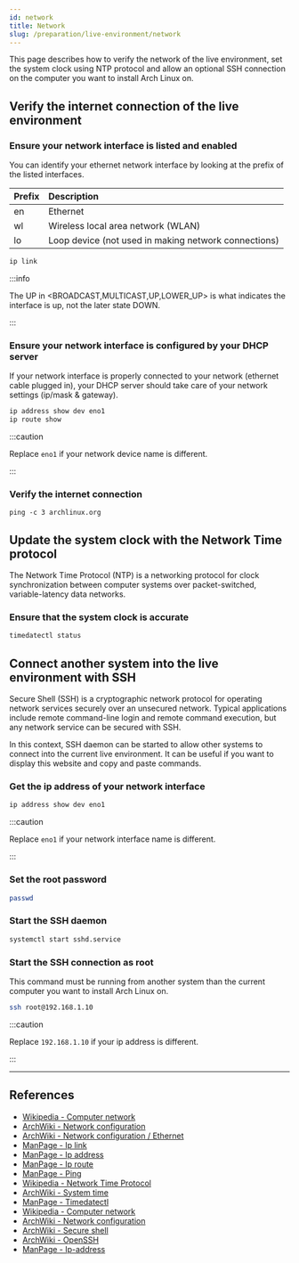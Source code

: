 ```yaml
---
id: network
title: Network
slug: /preparation/live-environment/network
---
```


<head>
  <title>Live environment network | Arcadia</title>
</head>

This page describes how to verify the network of the live environment, set the system clock using NTP protocol and allow an optional SSH connection on the computer you want to install Arch Linux on.

## Verify the internet connection of the live environment

### Ensure your network interface is listed and enabled

You can identify your ethernet network interface by looking at the prefix of the listed interfaces. 

| Prefix | Description                                          |
| :----- | :--------------------------------------------------- |
| en     | Ethernet                                             |
| wl     | Wireless local area network (WLAN)                   |
| lo     | Loop device (not used in making network connections) |

``` bash
ip link
```

:::info

The UP in <BROADCAST,MULTICAST,UP,LOWER_UP> is what indicates the interface is up, not the later state DOWN.

:::

### Ensure your network interface is configured by your DHCP server

If your network interface is properly connected to your network (ethernet cable plugged in), your DHCP server should take care of your network settings (ip/mask & gateway).

``` bash
ip address show dev eno1
ip route show
```

:::caution

Replace `eno1` if your network device name is different.

:::

### Verify the internet connection

```
ping -c 3 archlinux.org
```

## Update the system clock with the Network Time protocol

The Network Time Protocol (NTP) is a networking protocol for clock synchronization between computer systems over packet-switched, variable-latency data networks.

### Ensure that the system clock is accurate

``` bash
timedatectl status
```

## Connect another system into the live environment with SSH

Secure Shell (SSH) is a cryptographic network protocol for operating network services securely over an unsecured network. Typical applications include remote command-line login and remote command execution, but any network service can be secured with SSH.

In this context, SSH daemon can be started to allow other systems to connect into the current live environment. It can be useful if you want to display this website and copy and paste commands.

### Get the ip address of your network interface

``` bash
ip address show dev eno1
```

:::caution

Replace `eno1` if your network interface name is different.

:::

### Set the root password

``` bash
passwd
```

### Start the SSH daemon

``` bash
systemctl start sshd.service
```

### Start the SSH connection as root

This command must be running from another system than the current computer you want to install Arch Linux on.

``` bash
ssh root@192.168.1.10
```

:::caution

Replace `192.168.1.10` if your ip address is different.

:::

---

## References

- [Wikipedia - Computer network](https://en.wikipedia.org/wiki/Computer_network)
- [ArchWiki - Network configuration](https://wiki.archlinux.org/index.php/Network_configuration)
- [ArchWiki - Network configuration / Ethernet](https://wiki.archlinux.org/index.php/Network_configuration/Ethernet)
- [ManPage - Ip link](https://jlk.fjfi.cvut.cz/arch/manpages/man/core/iproute2/ip-link.8.en)
- [ManPage - Ip address](https://jlk.fjfi.cvut.cz/arch/manpages/man/core/iproute2/ip-address.8.en)
- [ManPage - Ip route](https://jlk.fjfi.cvut.cz/arch/manpages/man/core/iproute2/ip-route.8.en)
- [ManPage - Ping](https://jlk.fjfi.cvut.cz/arch/manpages/man/core/iputils/ping.8.en)
- [Wikipedia - Network Time Protocol](https://en.wikipedia.org/wiki/Network_Time_Protocol)
- [ArchWiki - System time](https://wiki.archlinux.org/index.php/System_time)
- [ManPage - Timedatectl](https://jlk.fjfi.cvut.cz/arch/manpages/man/core/systemd/timedatectl.1.en)
- [Wikipedia - Computer network](https://en.wikipedia.org/wiki/Computer_network)
- [ArchWiki - Network configuration](https://wiki.archlinux.org/index.php/Network_configuration#IP_addresses)
- [ArchWiki - Secure shell](https://wiki.archlinux.org/index.php/Secure_Shell)
- [ArchWiki - OpenSSH](https://wiki.archlinux.org/index.php/OpenSSH#Server_usage)
- [ManPage - Ip-address](https://jlk.fjfi.cvut.cz/arch/manpages/man/core/iproute2/ip-address.8.en)
